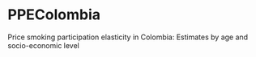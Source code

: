 # PPEColombia
Price smoking participation elasticity in Colombia: Estimates by age and socio-economic level 

